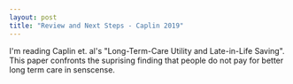 ```yaml
---
layout: post
title: "Review and Next Steps - Caplin 2019"
---
```


I'm reading Caplin et. al's "Long-Term-Care Utility and Late-in-Life Saving". This paper confronts the suprising finding that people do not pay for better long term care in senscense. 
